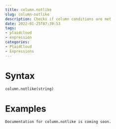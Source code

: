 ```yaml
---
title: column.notlike
slug: column-notlike
description: Checks if column conditions are met
date: 2022-01-25T07:39:53
tags:
- plaidcloud
- expression
categories:
- PlaidCloud
- Expressions
---
```



# Syntax



```
column.notlike(string)
```


# Examples



```
Documentation for column.notlike is coming soon.
```
